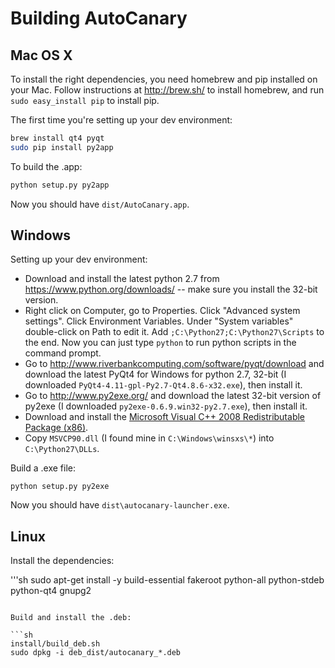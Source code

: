 # Building AutoCanary

## Mac OS X

To install the right dependencies, you need homebrew and pip installed on your Mac. Follow instructions at http://brew.sh/ to install homebrew, and run `sudo easy_install pip` to install pip.

The first time you're setting up your dev environment:

```sh
brew install qt4 pyqt
sudo pip install py2app
```

To build the .app:

```sh
python setup.py py2app
```

Now you should have `dist/AutoCanary.app`.


## Windows

Setting up your dev environment:

* Download and install the latest python 2.7 from https://www.python.org/downloads/ -- make sure you install the 32-bit version.
* Right click on Computer, go to Properties. Click "Advanced system settings". Click Environment Variables. Under "System variables" double-click on Path to edit it. Add `;C:\Python27;C:\Python27\Scripts` to the end. Now you can just type `python` to run python scripts in the command prompt.
* Go to http://www.riverbankcomputing.com/software/pyqt/download and download the latest PyQt4 for Windows for python 2.7, 32-bit (I downloaded `PyQt4-4.11-gpl-Py2.7-Qt4.8.6-x32.exe`), then install it.
* Go to http://www.py2exe.org/ and download the latest 32-bit version of py2exe (I downloaded `py2exe-0.6.9.win32-py2.7.exe`), then install it.
* Download and install the [Microsoft Visual C++ 2008 Redistributable Package (x86)](http://www.microsoft.com/en-us/download/details.aspx?id=29).
* Copy `MSVCP90.dll` (I found mine in `C:\Windows\winsxs\*`) into `C:\Python27\DLLs`.

Build a .exe file:

```
python setup.py py2exe
```

Now you should have `dist\autocanary-launcher.exe`.


## Linux

Install the dependencies:

'''sh
sudo apt-get install -y build-essential fakeroot python-all python-stdeb python-qt4 gnupg2
```

Build and install the .deb:

```sh
install/build_deb.sh
sudo dpkg -i deb_dist/autocanary_*.deb
```
